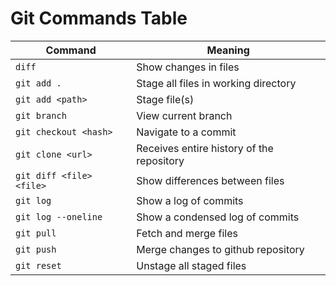 # Git Commands Table

| Command                  | Meaning                                   |
| ------------------------ | ----------------------------------------- |
| `diff`                   | Show changes in files                     |
| `git add .`              | Stage all files in working directory      |
| `git add <path>`         | Stage file(s)                             |
| `git branch`             | View current branch                       |
| `git checkout <hash>`    | Navigate to a commit                      |
| `git clone <url>`        | Receives entire history of the repository |
| `git diff <file> <file>` | Show differences between files            |
| `git log`                | Show a log of commits                     |
| `git log --oneline`      | Show a condensed log of commits           |
| `git pull`               | Fetch and merge files                     |
| `git push`               | Merge changes to github repository        |
| `git reset`              | Unstage all staged files                  |
